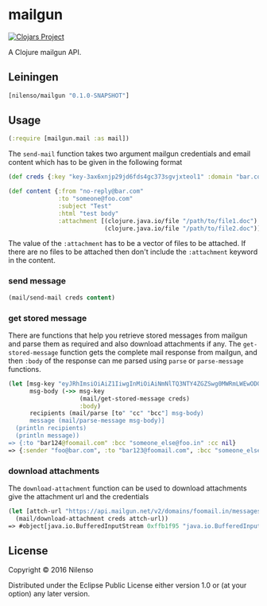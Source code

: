 # mailgun
[![Clojars Project](https://img.shields.io/clojars/v/nilenso/mailgun.svg)](https://clojars.org/nilenso/mailgun)

A Clojure mailgun API.

## Leiningen
```clj
[nilenso/mailgun "0.1.0-SNAPSHOT"]
```

## Usage
```clj
(:require [mailgun.mail :as mail])
```

The `send-mail` function takes two argument mailgun credentials and email content which has to be given in the following format
```clj
(def creds {:key "key-3ax6xnjp29jd6fds4gc373sgvjxteol1" :domain "bar.com"})

(def content {:from "no-reply@bar.com"
              :to "someone@foo.com"
              :subject "Test"
              :html "test body"
              :attachment [(clojure.java.io/file "/path/to/file1.doc")
                           (clojure.java.io/file "/path/to/file2.doc")]})
```
The value of the `:attachment` has to be a vector of files to be attached. If there are no files to be attached then don't include the `:attachment` keyword in the content.

### send message
```clj
(mail/send-mail creds content)
```

### get stored message
There are functions that help you retrieve stored messages from mailgun and parse them as required and also download attachments if any. The `get-stored-message` function gets the complete mail response from mailgun, and then `:body` of the response can me parsed using `parse` or `parse-message` functions.
```clj
(let [msg-key "eyJRhImsiOiAiZ1IiwgInMiOiAiNmNlTQ3NTY4ZGZSwg0MWRmLWEwODQtNzCJjIjogImJpZ3RhbmtzMiJMtMzQ0OC0NWJiY2Q4ODQMDkwMzk4ZCIsIwIjogdHJ19"
      msg-body (->> msg-key
                    (mail/get-stored-message creds)
                    :body)
      recipients (mail/parse [to" "cc" "bcc"] msg-body)
      message (mail/parse-message msg-body)]
  (println recipients)
  (println message))
=> {:to "bar124@foomail.com" :bcc "someone_else@foo.in" :cc nil}
=> {:sender "foo@bar.com", :to "bar123@foomail.com", :bcc "someone_else@foo.in", :cc nil, :subject "Message Subject", :date "Mon, 2 May 2016 14:43:28 +0530", :body-html "<div dir=\"ltr\"><br clear=\"all\"><div><br></div><br>\r\n</div>\r\n", :attachments [{"url" "https://api.mailgun.net/v2/domains/foomail.in/messages/eyJRhImsiOiAiZ1IiwgInMiOiAiNmNlTQ3NTY4ZGZSwg0MWRmLWEwODQtNzCJjIjogImJpZ3RhbmtzMiJMtMzQ0OC0NWJiY2Q4ODQMDkwMzk4ZCIsIwIjogdHJ19/attachments/0", "content-type" "image/jpeg", "name" "Image1.jpg", "size" 267928} {"url" "https://api.mailgun.net/v2/domains/foomail.in/messages/eyJRhImsiOiAiZ1IiwgInMiOiAiNmNlTQ3NTY4ZGZSwg0MWRmLWEwODQtNzCJjIjogImJpZ3RhbmtzMiJMtMzQ0OC0NWJiY2Q4ODQMDkwMzk4ZCIsIwIjogdHJ19/attachments/1", "content-type" "image/jpeg", "name" "Image2.jpg", "size" 477946}]}
```

### download attachments
The `download-attachment` function can be used to download attachments give the attachment url and the credentials
```clj
(let [attch-url "https://api.mailgun.net/v2/domains/foomail.in/messages/eyJRhImsiOiAiZ1IiwgInMiOiAiNmNlTQ3NTY4ZGZSwg0MWRmLWEwODQtNzCJjIjogImJpZ3RhbmtzMiJMtMzQ0OC0NWJiY2Q4ODQMDkwMzk4ZCIsIwIjogdHJ19/attachments/0"]
  (mail/download-attachment creds attch-url))
=> #object[java.io.BufferedInputStream 0xffb1f95 "java.io.BufferedInputStream@ffb1f95"]
```
## License

Copyright © 2016 Nilenso

Distributed under the Eclipse Public License either version 1.0 or (at
your option) any later version.
